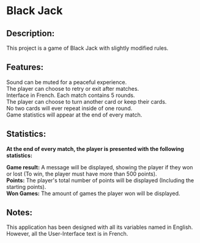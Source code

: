 # Black Jack

## Description:
This project is a game of Black Jack with slightly modified rules.

## Features:
Sound can be muted for a peaceful experience.  
The player can choose to retry or exit after matches.  
Interface in French. 
Each match contains 5 rounds.  
The player can choose to turn another card or keep their cards.  
No two cards will ever repeat inside of one round.  
Game statistics will appear at the end of every match.

## Statistics:
**At the end of every match, the player is presented with the following statistics:**  
  
**Game result:** A message will be displayed, showing the player if they won or lost (To win, the player must have more than 500 points).  
**Points:** The player's total number of points will be displayed (Including the starting points).  
**Won Games:** The amount of games the player won will be displayed.  

## Notes:
This application has been designed with all its variables named in English. However, all the User-Interface text is in French.

